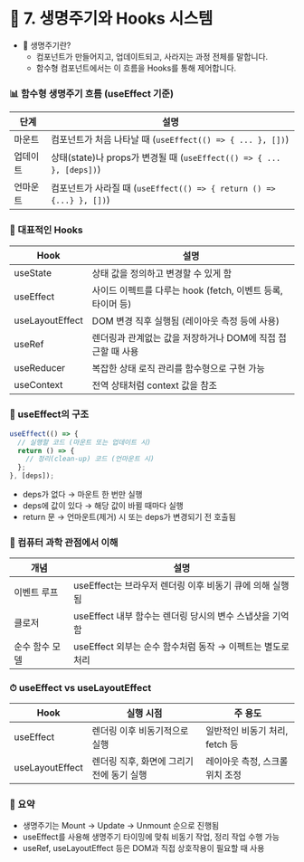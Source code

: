 # 📘 7. 생명주기와 Hooks 시스템

- 🔄 생명주기란?
  - 컴포넌트가 만들어지고, 업데이트되고, 사라지는 과정 전체를 말합니다.
  - 함수형 컴포넌트에서는 이 흐름을 Hooks를 통해 제어합니다.


### 📊 함수형 생명주기 흐름 (useEffect 기준)
| 단계       | 설명                                                                  |
|------------|-----------------------------------------------------------------------|
| 마운트     | 컴포넌트가 처음 나타날 때 (`useEffect(() => { ... }, [])`)            |
| 업데이트   | 상태(state)나 props가 변경될 때 (`useEffect(() => { ... }, [deps])`)  |
| 언마운트   | 컴포넌트가 사라질 때 (`useEffect(() => { return () => {...} }, [])`)  |


### 🧩 대표적인 Hooks
| Hook             | 설명                                                            |
|------------------|-----------------------------------------------------------------|
| useState         | 상태 값을 정의하고 변경할 수 있게 함                            |
| useEffect        | 사이드 이펙트를 다루는 hook (fetch, 이벤트 등록, 타이머 등)     |
| useLayoutEffect  | DOM 변경 직후 실행됨 (레이아웃 측정 등에 사용)                  |
| useRef           | 렌더링과 관계없는 값을 저장하거나 DOM에 직접 접근할 때 사용     |
| useReducer       | 복잡한 상태 로직 관리를 함수형으로 구현 가능                    |
| useContext       | 전역 상태처럼 context 값을 참조                                 |


### 🔬 useEffect의 구조
```jsx
useEffect(() => {
  // 실행할 코드 (마운트 또는 업데이트 시)
  return () => {
    // 정리(clean-up) 코드 (언마운트 시)
  };
}, [deps]);
```
- deps가 없다 → 마운트 한 번만 실행
- deps에 값이 있다 → 해당 값이 바뀔 때마다 실행
- return 문 → 언마운트(제거) 시 또는 deps가 변경되기 전 호출됨


### 🧠 컴퓨터 과학 관점에서 이해
| 개념             | 설명                                                           |
|------------------|----------------------------------------------------------------|
| 이벤트 루프      | useEffect는 브라우저 렌더링 이후 비동기 큐에 의해 실행됨       |
| 클로저           | useEffect 내부 함수는 렌더링 당시의 변수 스냅샷을 기억함       |
| 순수 함수 모델   | useEffect 외부는 순수 함수처럼 동작 → 이펙트는 별도로 처리     |


### ⏱ useEffect vs useLayoutEffect
| Hook              | 실행 시점                                   | 주 용도                         |
|-------------------|---------------------------------------------|---------------------------------|
| useEffect         | 렌더링 이후 비동기적으로 실행               | 일반적인 비동기 처리, fetch 등  |
| useLayoutEffect   | 렌더링 직후, 화면에 그리기 전에 동기 실행   | 레이아웃 측정, 스크롤 위치 조정 |


### 💬 요약
- 생명주기는 Mount → Update → Unmount 순으로 진행됨
- useEffect를 사용해 생명주기 타이밍에 맞춰 비동기 작업, 정리 작업 수행 가능
- useRef, useLayoutEffect 등은 DOM과 직접 상호작용이 필요할 때 사용

